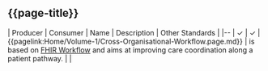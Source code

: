 ## {{page-title}}

| Producer | Consumer | Name | Description | Other Standards |
|--
| &#10003; | &#10003; | {{pagelink:Home/Volume-1/Cross-Organisational-Workflow.page.md}} | is based on [FHIR Workflow](https://hl7.org/fhir/R4/workflow-module.html) and aims at improving care coordination along a patient pathway. | |
